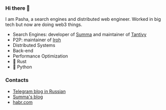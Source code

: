 ### Hi there 👋

I am Pasha, a search engines and distributed web engineer. Worked in big tech but now are doing web3 things.

- Search Engines: developer of [Summa](https://github.com/izihawa/summa) and maintainer of [Tantivy](https://github.com/quickwit-oss/tantivy)
- P2P: maintainer of [Iroh](https://github.com/n0-computer/beetle)
- Distributed Systems
- Back-end
- Performance Optimization
- 🦀 Rust
- 🐍 Python

### Contacts

- [Telegram blog in Russian](https://t.me/nerdy_vibes)
- [Summa's blog](https://izihawa.github.io/summa/blog)
- [habr.com](https://habr.com/ru/users/PashaPodolsky/)
